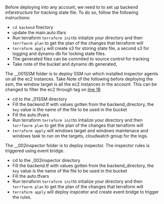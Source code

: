 Before deploying into any account, we need to to set up backend infarstructure for tracking state file. To do so, follow the following instructions:

- `cd backend` firectory
- update the main.auto.tfars
- Run terraform   `terraform init`to intialize your directory and then `terrfaorm plan` to get the plan of the changes that terraform will
- `terraform apply` will create s3 for storing state file, a second s3 for logging and dynamo db for locking state files.
-  The generated files can be commited to source control for tracking
-  Take note of the bucket and dynamo db generated,


The __001SSM folder is to deploy SSM  run which installed inspector agents on all the ec2 instances.
Take Note of the following before deploying the ssm, the window target is all the ec2 instances in the account. This can be changed to filter the ec2 through tag on [line 18](./__01SSM/main.tf)

- cd to the _01SSM directory
- Fill the backend.tf with values gotten from the backend_directory, the `key` value is the name of the file to be used in the bucket
- Fill the auto.tfvars
- Run terraform   `terraform init`to intialize your directory and then `terrfaorm plan` to get the plan of the changes that terraform will
- `terraform apply` will  windows target and windows maintenace and windows task to run on the targets, cloudwatch group for the logs.


The __002inspector folder is to deploy inspector. The inspector rules is triggered using event bridge.
- cd to the _002inspector directory
- Fill the backend.tf with values gotten from the backend_directory, the `key` value is the name of the file to be used in the bucket
- Fill the auto.tfvars
- Run terraform   `terraform init`to intialize your directory and then `terrfaorm plan` to get the plan of the changes that terraform will
- `terraform apply` will  deploy inspcetor and create event bridge to trigger the rules.
